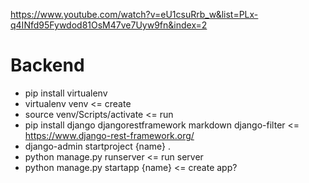 
https://www.youtube.com/watch?v=eU1csuRrb_w&list=PLx-q4INfd95Fywdod81OsM47ve7Uyw9fn&index=2

# Backend
- pip install virtualenv
- virtualenv venv <= create
- source venv/Scripts/activate <= run
- pip install django djangorestframework markdown django-filter <= https://www.django-rest-framework.org/
- django-admin startproject {name} .
- python manage.py runserver <= run server
- python manage.py startapp {name} <= create app?